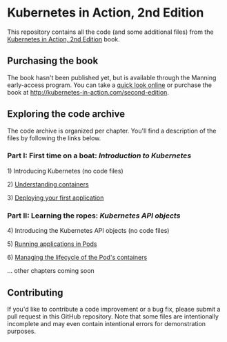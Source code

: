 # Kubernetes in Action, 2nd Edition

This repository contains all the code (and some additional files) from the [Kubernetes in Action, 2nd Edition](http://kubernetes-in-action.com/second-edition) book.

## Purchasing the book

The book hasn't been published yet, but is available through the Manning early-access program.
You can take a [quick look online](https://livebook.manning.com/book/kubernetes-in-action-second-edition/chapter-1/?a_aid=kubiaML) or purchase the book at http://kubernetes-in-action.com/second-edition. 


## Exploring the code archive

The code archive is organized per chapter. You'll find a description of the files by following the links below.  

### Part I: First time on a boat: _Introduction to Kubernetes_

1\) Introducing Kubernetes (no code files)

2\) [Understanding containers](Chapter02/)

3\) [Deploying your first application](Chapter03/)

### Part II: Learning the ropes: _Kubernetes API objects_

4\) Introducing the Kubernetes API objects (no code files)

5\) [Running applications in Pods](Chapter05/)

6\) [Managing the lifecycle of the Pod's containers](Chapter06/)

... other chapters coming soon


## Contributing

If you'd like to contribute a code improvement or a bug fix, please submit a pull request in this GitHub repository. Note that some files are intentionally incomplete and may even contain intentional errors for demonstration purposes.   